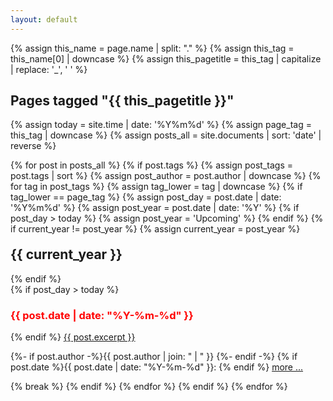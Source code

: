 ```yaml
---
layout: default
---
```


{% assign this_name = page.name | split: "." %}
{% assign this_tag = this_name[0] | downcase %}
{% assign this_pagetitle = this_tag  | capitalize | replace: '_', ' ' %}

<h2 class="page_title">Pages tagged "{{ this_pagetitle  }}"</h2>

{% assign today = site.time | date: '%Y%m%d' %}
{% assign page_tag = this_tag | downcase %}
{% assign posts_all = site.documents | sort: 'date' | reverse %}

{% for post in posts_all %}
  {% if post.tags %}
    {% assign post_tags = post.tags | sort %}
    {% assign post_author = post.author | downcase %}
    {% for tag in post_tags %}
      {% assign tag_lower = tag | downcase %}
      {% if tag_lower == page_tag %}
        {% assign post_day = post.date | date: '%Y%m%d' %}
        {% assign post_year = post.date | date: '%Y' %}
        {% if post_day > today %}
          {% assign post_year = 'Upcoming' %}
        {% endif %}
        {% if current_year != post_year %}
          {% assign current_year = post_year %}
<h2 id="y{{post.date | date: "%Y"}}" style="margin-top: 20px;">{{ current_year }}</h2>
        {% endif %}
<div class="excerpt">
        {% if post_day > today %}
  <h3 style="color: red">{{ post.date | date: "%Y-%m-%d" }}</h3>
        {% endif %}
<a href="{{ post.url | relative_url }}">{{ post.excerpt }}</a>
  <p class="footnote">
      {%- if post.author -%}{{ post.author | join: " | " }}&nbsp;{%- endif -%}
      {% if post.date %}{{ post.date | date: "%Y-%m-%d" }}: {% endif %}
      <a href="{{ post.url | relative_url }}">more ...</a>
  </p>
</div>
        {% break %}
      {% endif %}
    {% endfor %}
  {% endif %}
{% endfor %}
